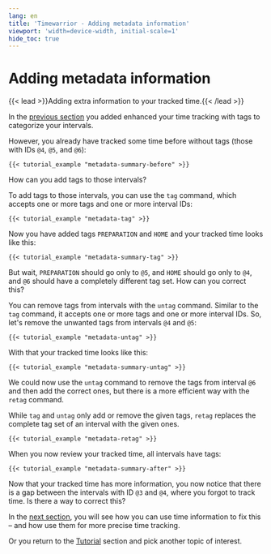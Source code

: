 ```yaml
---
lang: en
title: 'Timewarrior - Adding metadata information'
viewport: 'width=device-width, initial-scale=1'
hide_toc: true
---
```


# Adding metadata information

{{< lead >}}Adding extra information to your tracked time.{{< /lead >}}

In the [previous section](../enhanced/) you added enhanced your time tracking with tags to categorize your intervals.

However, you already have tracked some time before without tags (those with IDs `@4`, `@5`, and `@6`):

```console
{{< tutorial_example "metadata-summary-before" >}}
```

How can you add tags to those intervals?

To add tags to those intervals, you can use the `tag` command, which accepts one or more tags and one or more interval IDs:

```console
{{< tutorial_example "metadata-tag" >}}
```

Now you have added tags `PREPARATION` and `HOME` and your tracked time looks like this:

```console
{{< tutorial_example "metadata-summary-tag" >}}
```

But wait, `PREPARATION` should go only to `@5`, and `HOME` should go only to `@4`, and `@6` should have a completely different tag set.
How can you correct this?

You can remove tags from intervals with the `untag` command.
Similar to the `tag` command, it accepts one or more tags and one or more interval IDs.
So, let's remove the unwanted tags from intervals `@4` and `@5`:

```console
{{< tutorial_example "metadata-untag" >}}
```

With that your tracked time looks like this:

```console
{{< tutorial_example "metadata-summary-untag" >}}
```

We could now use the `untag` command to remove the tags from interval `@6` and then add the correct ones, but there is a more efficient way with the `retag` command.

While `tag` and `untag` only add or remove the given tags, `retag` replaces the complete tag set of an interval with the given ones.

```console
{{< tutorial_example "metadata-retag" >}}
```

When you now review your tracked time, all intervals have tags:

```console
{{< tutorial_example "metadata-summary-after" >}}
```

Now that your tracked time has more information, you now notice that there is a gap between the intervals with ID `@3` and `@4`, where you forgot to track time.
Is there a way to correct this?

In the [next section](../precise/), you will see how you can use time information to fix this – and how use them for more precise time tracking.

Or you return to the [Tutorial](..) section and pick another topic of interest.
